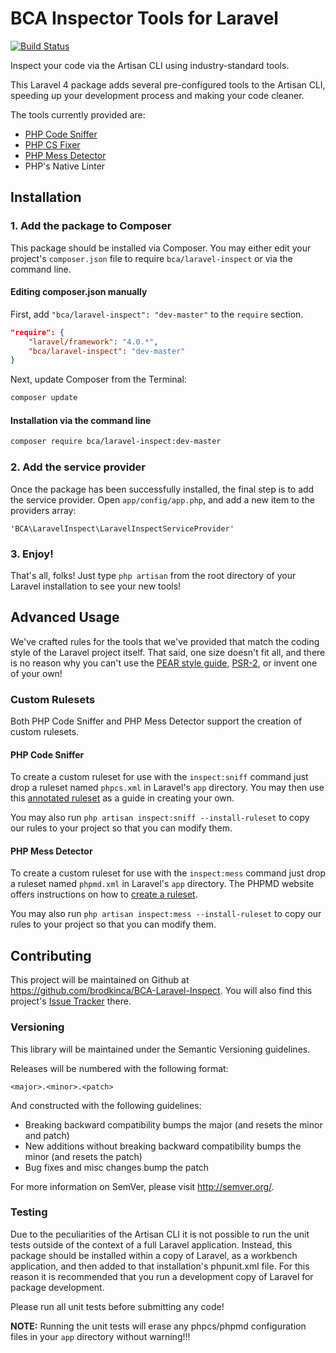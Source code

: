 # BCA Inspector Tools for Laravel

[![Build Status](https://travis-ci.org/brodkinca/BCA-Laravel-Inspect.png)](https://travis-ci.org/brodkinca/BCA-Laravel-Inspect)

Inspect your code via the Artisan CLI using industry-standard tools.

This Laravel 4 package adds several pre-configured tools to the Artisan CLI, speeding up your development process and making your code cleaner.

The tools currently provided are:
- [PHP Code Sniffer](http://www.squizlabs.com/php-codesniffer)
- [PHP CS Fixer](http://cs.sensiolabs.org/)
- [PHP Mess Detector](http://phpmd.org/)
- PHP's Native Linter

## Installation

### 1. Add the package to Composer
This package should be installed via Composer. You may either edit your project's `composer.json` file to require `bca/laravel-inspect` or via the command line.

#### Editing composer.json manually

First, add `"bca/laravel-inspect": "dev-master"` to the `require` section.

```json
"require": {
    "laravel/framework": "4.0.*",
    "bca/laravel-inspect": "dev-master"
}
```

Next, update Composer from the Terminal:

```sh
composer update
```

#### Installation via the command line

```sh
composer require bca/laravel-inspect:dev-master
```

### 2. Add the service provider
Once the package has been successfully installed, the final step is to add the service provider. Open `app/config/app.php`, and add a new item to the providers array:

```
'BCA\LaravelInspect\LaravelInspectServiceProvider'
```

### 3. Enjoy!

That's all, folks! Just type `php artisan` from the root directory of your Laravel installation to see your new tools!

## Advanced Usage

We've crafted rules for the tools that we've provided that match the coding style of the Laravel project itself.  That said, one size doesn't fit all, and there is no reason why you can't use the [PEAR style guide](http://pear.php.net/manual/en/standards.php), [PSR-2](https://github.com/php-fig/fig-standards/blob/master/accepted/PSR-2-coding-style-guide.md), or invent one of your own!

### Custom Rulesets

Both PHP Code Sniffer and PHP Mess Detector support the creation of custom rulesets.

#### PHP Code Sniffer

To create a custom ruleset for use with the `inspect:sniff` command just drop a ruleset named `phpcs.xml` in Laravel's `app` directory.  You may then use this [annotated ruleset](http://pear.php.net/manual/en/package.php.php-codesniffer.annotated-ruleset.php) as a guide in creating your own.

You may also run `php artisan inspect:sniff --install-ruleset` to copy our rules to your project so that you can modify them.

#### PHP Mess Detector

To create a custom ruleset for use with the `inspect:mess` command just drop a ruleset named `phpmd.xml` in Laravel's `app` directory.  The PHPMD website offers instructions on how to [create a ruleset](http://phpmd.org/documentation/creating-a-ruleset.html).

You may also run `php artisan inspect:mess --install-ruleset` to copy our rules to your project so that you can modify them.


## Contributing

This project will be maintained on Github at https://github.com/brodkinca/BCA-Laravel-Inspect.  You will also find this project's [Issue Tracker](https://github.com/brodkinca/BCA-Laravel-Inspect/issues) there.

### Versioning

This library will be maintained under the Semantic Versioning guidelines.

Releases will be numbered with the following format:

```
<major>.<minor>.<patch>
```

And constructed with the following guidelines:

* Breaking backward compatibility bumps the major (and resets the minor and patch)
* New additions without breaking backward compatibility bumps the minor (and resets the patch)
* Bug fixes and misc changes bump the patch

For more information on SemVer, please visit http://semver.org/.

### Testing

Due to the peculiarities of the Artisan CLI it is not possible to run the unit tests outside of the context of a full Laravel application. Instead, this package should be installed within a copy of Laravel, as a workbench application, and then added to that installation's phpunit.xml file. For this reason it is recommended that you run a development copy of Laravel for package development.

Please run all unit tests before submitting any code!

**NOTE:** Running the unit tests will erase any phpcs/phpmd configuration files in your `app` directory without warning!!!
